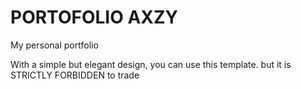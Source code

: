# PORTOFOLIO AXZY

My personal portfolio

With a simple but elegant design, you can use this template. but it is STRICTLY FORBIDDEN to trade
